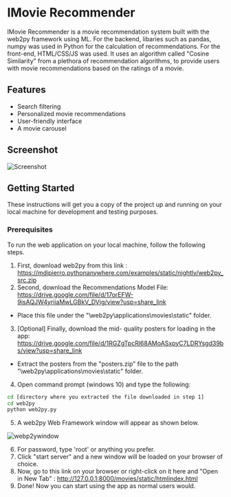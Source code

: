 # IMovie Recommender

IMovie Recommender is a movie recommendation system built with the web2py framework using ML. For the backend, libaries such as pandas, numpy was used in Python for the calculation of recommendations. 
For the front-end, HTML/CSS/JS was used. 
It uses an algorithm called "Cosine Similarity" from a plethora of recommendation algorithms, to provide users with movie recommendations based on the ratings of a movie.

## Features

- Search filtering
- Personalized movie recommendations
- User-friendly interface
- A movie carousel

## Screenshot
![Screenshot](https://github.com/Darkboy17/IMovie-Recommender/assets/26376179/666e6f3a-e0f5-4a88-8393-13a7168e5ca6)

## Getting Started

These instructions will get you a copy of the project up and running on your local machine for development and testing purposes.

### Prerequisites

To run the web application on your local machine, follow the following steps.

1) First, download web2py from this link : https://mdipierro.pythonanywhere.com/examples/static/nightly/web2py_src.zip
2) Second, download the Recommendations Model File: https://drive.google.com/file/d/17orEFW-9isAQJW4yriiaMwLGBkV_DVig/view?usp=share_link
  - Place this file under the "\web2py\applications\movies\static\" folder.
3) [Optional] Finally, download the mid- quality posters for loading in the app: https://drive.google.com/file/d/1RGZgTpcRl68AMoASxpyC7LDRYsgd39bs/view?usp=share_link
  - Extract the posters from the "posters.zip" file to the path "\web2py\applications\movies\static\" folder.
4) Open command prompt (windows 10) and type the following:
```bash
cd [directory where you extracted the file downloaded in step 1]
cd web2py
python web2py.py
```
5) A web2py Web Framework window will appear as shown below.

![webp2ywindow](https://github.com/Darkboy17/IMovie-Recommender/assets/26376179/dbcfe7ca-ea3c-4431-b5b6-f0075ec1f06f)

6) For password, type 'root' or anything you prefer.
7) Click "start server" and a new window will be loaded on your browser of choice.
8) Now, go to this link on your browser or right-click on it here and "Open in New Tab" : http://127.0.0.1:8000/movies/static/htmlindex.html
9) Done! Now you can start using the app as normal users would.
